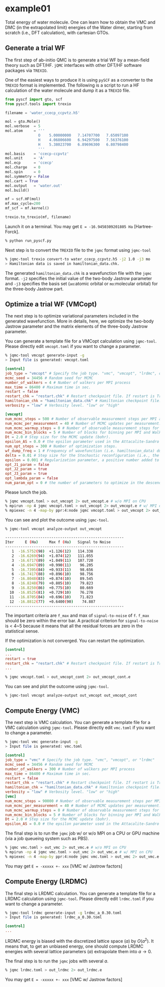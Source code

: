 # example01

Total energy of water molecule. One can learn how to obtain the VMC and DMC (in the extrapolated limit) energies of the Water dimer, starting from scratch (i.e., DFT calculation), with cartesian GTOs.

## Generate a trial WF

The first step of ab-initio QMC is to generate a trial WF by a mean-field theory such as DFT/HF. `jQMC` interfaces with other DFT/HF software packages via `TREXIO`.

One of the easiest ways to produce it is using `pySCF` as a converter to the `TREXIO` format is implemented. The following is a script to run a HF calculation of the water molecule and dump it as a `TREXIO` file.

```python:run_pyscf.py
from pyscf import gto, scf
from pyscf.tools import trexio

filename = 'water_ccecp_ccpvtz.h5'

mol = gto.Mole()
mol.verbose  = 5
mol.atom     = '''
               O    5.00000000   7.14707700   7.65097100
               H    4.06806600   6.94297500   7.56376100
               H    5.38023700   6.89696300   6.80798400
               '''
mol.basis    = 'ccecp-ccpvtz'
mol.unit     = 'A'
mol.ecp      = 'ccecp'
mol.charge   = 0
mol.spin     = 0
mol.symmetry = False
mol.cart = True
mol.output   = 'water.out'
mol.build()

mf = scf.HF(mol)
mf.max_cycle=200
mf_scf = mf.kernel()

trexio.to_trexio(mf, filename)

```

Launch it on a terminal. You may get `E = -16.9450309201805 Ha` [Hartree-Forck].

```bash
% python run_pyscf.py
```

Next step is to convert the `TREXIO` file to the `jqmc` format using `jqmc-tool`

```bash
% jqmc-tool trexio convert-to water_ccecp_ccpvtz.h5 -j2 1.0 -j3 mo
> Hamiltonian data is saved in hamiltonian_data.chk.
```

The generated `hamiltonian_data.chk` is a wavefunction file with the `jqmc` format. `-j2` specifies the initial value of the two-body Jastrow parameter and `-j3` specifies the basis set (`ao`:atomic orbital or `mo`:molecular orbital) for the three-body Jastrow part.

## Optimize a trial WF (VMCopt)
The next step is to optimize variational parameters included in the generated wavefunction. More in details, here, we optimize the two-body Jastrow parameter and the matrix elements of the three-body Jastrow parameter.

You can generate a template file for a VMCopt calculation using `jqmc-tool`. Please directly edit `vmcopt.toml` if you want to change a parameter.

```bash
% jqmc-tool vmcopt generate-input -g
> Input file is generated: vmcopt.toml
```

```toml:vmcopt.toml
[control]
job_type = "vmcopt" # Specify the job type. "vmc", "vmcopt", "lrdmc", or "lrdmc-tau".
mcmc_seed = 34456 # Random seed for MCMC
number_of_walkers = 4 # Number of walkers per MPI process
max_time = 86400 # Maximum time in sec.
restart = false
restart_chk = "restart.chk" # Restart checkpoint file. If restart is True, this file is used.
hamiltonian_chk = "hamiltonian_data.chk" # Hamiltonian checkpoint file. If restart is False, this file is used.
verbosity = "low" # Verbosity level. "low" or "high"

[vmcopt]
num_mcmc_steps = 500 # Number of observable measurement steps per MPI and Walker. Every local energy and other observeables are measured num_mcmc_steps times in total. The total number of measurements is num_mcmc_steps * mpi_size * number_of_walkers.
num_mcmc_per_measurement = 40 # Number of MCMC updates per measurement. Every local energy and other observeables are measured every this steps.
num_mcmc_warmup_steps = 0 # Number of observable measurement steps for warmup (i.e., discarged).
num_mcmc_bin_blocks = 5 # Number of blocks for binning per MPI and Walker. i.e., the total number of binned blocks is num_mcmc_bin_blocks * mpi_size * number_of_walkers.
Dt = 2.0 # Step size for the MCMC update (bohr).
epsilon_AS = 0.0 # the epsilon parameter used in the Attacalite-Sandro regulatization method.
num_opt_steps = 300 # Number of optimization steps.
wf_dump_freq = 1 # Frequency of wavefunction (i.e. hamiltonian_data) dump.
delta = 0.01 # Step size for the Stochastic reconfiguration (i.e., the natural gradient) optimization.
epsilon = 0.001 # Regularization parameter, a positive number added to the diagnoal elements of the Fisher-Information matrix, used during the Stochastic reconfiguration to improve the numerical stability.
opt_J1_param = false
opt_J2_param = true
opt_J3_param = true
opt_lambda_param = false
num_param_opt = 0 # the number of parameters to optimize in the descending order of |f|/|std f|. If None, all parameters are optimized.
```

Please lunch the job.

```bash
% jqmc vmcopt.toml > out_vmcopt 2> out_vmcopt.e # w/o MPI on CPU
% mpirun -np 4 jqmc vmcopt.toml > out_vmcopt 2> out_vmcopt.e # w/ MPI on CPU
% mpiexec -n 4 -map-by ppr:4:node jqmc vmcopt.toml > out_vmcopt 2> out_vmcopt.e # w/ MPI on GPU, depending the queueing system.
```

You can see and plot the outcome using `jqmc-tool`.

```bash
% jqmc-tool vmcopt analyze-output out_vmcopt

------------------------------------------------------
Iter     E (Ha)     Max f (Ha)   Signal to Noise
------------------------------------------------------
   1  -16.5752(98)  +1.126(12)   114.338
   2  -16.6269(94)  +1.074(12)   111.055
   3  -16.6717(89)  +1.049(11)   107.720
   4  -16.6947(89)  +0.990(11)    96.205
   5  -16.7395(84)  +0.933(11)    98.656
   6  -16.7417(88)  +0.896(10)    98.756
   7  -16.8048(83)  +0.874(10)    89.545
   8  -16.8248(79)  +0.805(10)    79.823
   9  -16.8250(86)  +0.775(10)    80.669
  10  -16.8525(81)  +0.729(10)    76.278
  11  -16.8705(84)  +0.696(10)    71.823
  12  -16.8812(77)  +0.6400(90)    74.887
------------------------------------------------------

```

The important criteria are `f_max` and max of `signal-to-noise` of `f`. `f_max` should be zero within the error bar. A practical criterion for `signal-to-noise` is < 4~5 because it means that all the residual forces are zero in the statistical sense.

If the optimization is not converged. You can restart the optimization.

```toml:vmc.toml
[control]
...
restart = true
restart_chk = "restart.chk" # Restart checkpoint file. If restart is True, this file is used.
...
```

```bash
% jqmc vmcopt.toml > out_vmcopt_cont 2> out_vmcopt_cont.e
```

You can see and plot the outcome using `jqmc-tool`.

```bash
% jqmc-tool vmcopt analyze-output out_vmcopt out_vmcopt_cont
```

## Compute Energy (VMC)
The next step is VMC calculation. You can generate a template file for a VMC calculation using `jqmc-tool`. Please directly edit `vmc.toml` if you want to change a parameter.

```bash
% jqmc-tool vmc generate-input -g
> Input file is generated: vmc.toml
```

```toml:vmc.toml
[control]
job_type = "vmc" # Specify the job type. "vmc", "vmcopt", or "lrdmc"
mcmc_seed = 34456 # Random seed for MCMC
number_of_walkers = 300 # Number of walkers per MPI process
max_time = 86400 # Maximum time in sec.
restart = false
restart_chk = "restart.chk" # Restart checkpoint file. If restart is True, this file is used.
hamiltonian_chk = "hamiltonian_data.chk" # Hamiltonian checkpoint file. If restart is False, this file is used.
verbosity = "low" # Verbosity level. "low" or "high"
[vmc]
num_mcmc_steps = 90000 # Number of observable measurement steps per MPI and Walker. Every local energy and other observeables are measured num_mcmc_steps times in total. The total number of measurements is num_mcmc_steps * mpi_size * number_of_walkers.
num_mcmc_per_measurement = 40 # Number of MCMC updates per measurement. Every local energy and other observeables are measured every this steps.
num_mcmc_warmup_steps = 0 # Number of observable measurement steps for warmup (i.e., discarged).
num_mcmc_bin_blocks = 5 # Number of blocks for binning per MPI and Walker. i.e., the total number of binned blocks is num_mcmc_bin_blocks * mpi_size * number_of_walkers.
Dt = 2.0 # Step size for the MCMC update (bohr).
epsilon_AS = 0.0 # the epsilon parameter used in the Attacalite-Sandro regulatization method.
```

The final step is to run the `jqmc` job w/ or w/o MPI on a CPU or GPU machine (via a job queueing system such as PBS).

```bash
% jqmc vmc.toml > out_vmc 2> out_vmc.e # w/o MPI on CPU
% mpirun -np 4 jqmc vmc.toml > out_vmc 2> out_vmc.e # w/ MPI on CPU
% mpiexec -n 4 -map-by ppr:4:node jqmc vmc.toml > out_vmc 2> out_vmc.e # w/ MPI on GPU, depending the queueing system.
```

You may get `E = -xxxxx +- xxx` [VMC w/ Jastrow factors]

## Compute Energy (LRDMC)
The final step is LRDMC calculation. You can generate a template file for a LRDMC calculation using `jqmc-tool`. Please directly edit `lrdmc.toml` if you want to change a parameter.

```bash
% jqmc-tool lrdmc generate-input -g lrdmc_a_0.30.toml
> Input file is generated: lrdmc_a_0.30.toml
```

```toml:lrdmc.toml
[control]
...
```

LRDMC energy is biased with the discretized lattice space ($a$) by $O(a^2)$. It means that, to get an unbiased energy, one should compute LRDMC energies with several lattice parameters ($a$) extrapolate them into $a \rightarrow 0$.

The final step is to run the `jqmc` jobs with several $a$.

```bash
% jqmc lrdmc.toml > out_lrdmc 2> out_lrdmc.e
```

You may get `E = -xxxxx +- xxx` [VMC w/ Jastrow factors]
